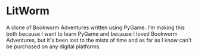 # LitWorm
A clone of Bookworm Adventures written using PyGame.
I'm making this both because I want to learn PyGame and because I loved Bookworm Adventures, but it's been lost to the mists of time and as far as I know can't be purchased on any digital platforms.
